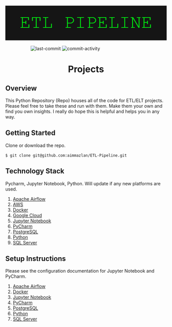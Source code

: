 

<p align="center"><img src="https://github.com/aimmazlan/ETL-Pipeline/blob/main/IMG/ETL-PIPELINE.png" alt="ETL-PIPELINE" /></p>

&nbsp;&nbsp;&nbsp;&nbsp;&nbsp;&nbsp;&nbsp;&nbsp;&nbsp;&nbsp;&nbsp;&nbsp;&nbsp;&nbsp;&nbsp;&nbsp;&nbsp;&nbsp;&nbsp;
![last-commit](https://img.shields.io/github/last-commit/aimmazlan/etl-pipeline)
![commit-activity](https://img.shields.io/github/commit-activity/w/aimmazlan/etl-pipeline)


<h1 align="center">Projects</h1>

## Overview
This Python Repository (Repo) houses all of the code for ETL/ELT projects. Please feel free to take these and run with them. Make them your own and find you own insights. I really do hope this is helpful and helps you in any way.


## Getting Started

Clone or download the repo.
```
$ git clone git@github.com:aimmazlan/ETL-Pipeline.git
```

## Technology Stack

Pycharm, Jupyter Notebook, Python.
Will update if any new platforms are used.

1. [Apache Airflow](https://airflow.apache.org/)
2. [AWS](https://aws.amazon.com/)
3. [Docker](https://www.docker.com/)
4. [Google Cloud](https://cloud.google.com/)
5. [Jupyter Notebook](https://jupyter.org/)
6. [PyCharm](https://www.jetbrains.com/pycharm/)
7. [PostgreSQL](https://www.postgresql.org/)
8. [Python](https://www.python.org/)
9. [SQL Server](https://www.microsoft.com/en-us/sql-server/sql-server-downloads)

## Setup Instructions

Please see the configuration documentation for Jupyter Notebook and PyCharm.
1. [Apache Airflow](https://www.youtube.com/watch?v=t4h4vsULwFE)
2. [Docker](https://www.docker.com/)
3. [Jupyter Notebook](https://www.youtube.com/watch?v=B0G-44dqHRM)
4. [PyCharm](https://www.jetbrains.com/pycharm/)
5. [PostgreSQL](https://www.youtube.com/watch?v=fjYiWXHI7Mo&t)
6. [Python](https://www.python.org/)
7. [SQL Server](https://www.youtube.com/watch?v=e5mvoKuV3xs)

